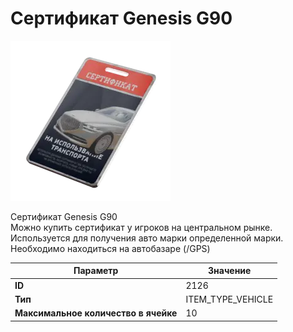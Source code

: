 # Сертификат Genesis G90

![Item Image](../img/2126.webp?raw=true)

Сертификат Genesis G90<br>Можно купить сертификат у игроков на центральном рынке.<br>Используется для получения авто марки определенной марки.<br>Необходимо находиться на автобазаре (/GPS)


| Параметр | Значение |
|----------|----------|
| **ID** | 2126 |
| **Тип** | ITEM_TYPE_VEHICLE |
| **Максимальное количество в ячейке** | 10 |

